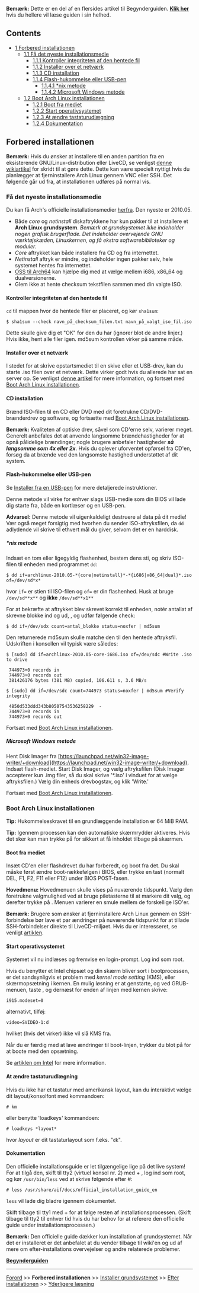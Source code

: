 **Bemærk:** Dette er en del af en flersides artikel til Begynderguiden. **[Klik her](/index.php/Beginners%27_guide_(Dansk) "Beginners' guide (Dansk)")** hvis du hellere vil læse guiden i sin helhed.

## Contents

*   [1 Forbered installationen](#Forbered_installationen)
    *   [1.1 Få det nyeste installationsmedie](#F.C3.A5_det_nyeste_installationsmedie)
        *   [1.1.1 Kontroller integriteten af den hentede fil](#Kontroller_integriteten_af_den_hentede_fil)
        *   [1.1.2 Installer over et netværk](#Installer_over_et_netv.C3.A6rk)
        *   [1.1.3 CD installation](#CD_installation)
        *   [1.1.4 Flash-hukommelse eller USB-pen](#Flash-hukommelse_eller_USB-pen)
            *   [1.1.4.1 *nix metode](#.2Anix_metode)
            *   [1.1.4.2 Microsoft Windows metode](#Microsoft_Windows_metode)
    *   [1.2 Boot Arch Linux installationen](#Boot_Arch_Linux_installationen)
        *   [1.2.1 Boot fra mediet](#Boot_fra_mediet)
        *   [1.2.2 Start operativsystemet](#Start_operativsystemet)
        *   [1.2.3 At ændre tastaturudlægning](#At_.C3.A6ndre_tastaturudl.C3.A6gning)
        *   [1.2.4 Dokumentation](#Dokumentation)

## Forbered installationen

**Bemærk:** Hvis du ønsker at installere til en anden partition fra en eksisterende GNU/Linux-distribution eller LiveCD, se venligst [denne wikiartikel](/index.php?title=Install_from_Existing_Linux_(Dansk)&action=edit&redlink=1 "Install from Existing Linux (Dansk) (page does not exist)") for skridt til at gøre dette. Dette kan være specielt nyttigt hvis du planlægger at fjerninstallere Arch Linux gennem VNC eller SSH. Det følgende går ud fra, at installationen udføres på normal vis.

### Få det nyeste installationsmedie

Du kan få Arch's officielle installationsmedier [herfra](https://archlinux.org/download/). Den nyeste er 2010.05.

*   Både *core* og *netinstall* diskaftrykkene har kun pakker til at installere et **Arch Linux grundsystem**. *Bemærk at grundsystemet ikke indeholder nogen grafisk brugerflade. Det indeholder overvejende GNU værktøjskæden, Linuxkernen, og få ekstra softwarebiblioteker og moduler.*
*   *Core* aftrykket kan både installere fra CD og fra internettet.
*   *Netinstall* aftryk er mindre, og indeholder ingen pakker selv, hele systemet hentes fra internettet.
*   [OSS til Arch64](/index.php?title=Arch64_FAQ_(Dansk)&action=edit&redlink=1 "Arch64 FAQ (Dansk) (page does not exist)") kan hjælpe dig med at vælge mellem i686, x86_64 og dualversionerne.
*   Glem ikke at hente checksum tekstfilen sammen med din valgte ISO.

#### Kontroller integriteten af den hentede fil

`cd` til mappen hvor de hentede filer er placeret, og kør `sha1sum`:

```
$ sha1sum --check navn_på_checksum_filen.txt navn_på_valgt_iso_fil.iso

```

Dette skulle give dig et "OK" for den du har (ignorer blot de andre linjer.) Hvis ikke, hent alle filer igen. md5sum kontrollen virker på samme måde.

#### Installer over et netværk

I stedet for at skrive opstartsmediet til en skive eller et USB-drev, kan du starte .iso filen over et netværk. Dette virker godt hvis du allerede har sat en server op. Se venligst [denne artikel](/index.php?title=Install_Arch_from_network_(via_PXE)_(Dansk)&action=edit&redlink=1 "Install Arch from network (via PXE) (Dansk) (page does not exist)") for mere information, og fortsæt med [Boot Arch Linux installationen](#Boot_Arch_Linux_installationen).

#### CD installation

Brænd ISO-filen til en CD eller DVD med dit foretrukne CD/DVD-brænderdrev og software, og fortsætte med [Boot Arch Linux installationen](#Boot_Arch_Linux_installationen).

**Bemærk:** Kvaliteten af optiske drev, såvel som CD'erne selv, varierer meget. Generelt anbefales det at anvende langsomme brændehastigheder for at opnå pålidelige brændinger; nogle brugere anbefaler hastigheder ***så langsomme som 4x eller 2x***. Hvis du oplever uforventet opførsel fra CD'en, forsøg da at brænde ved den langsomste hastighed understøttet af dit system.

#### Flash-hukommelse eller USB-pen

Se [Installer fra en USB-pen](/index.php?title=Install_from_a_USB_flash_drive_(Dansk)&action=edit&redlink=1 "Install from a USB flash drive (Dansk) (page does not exist)") for mere detaljerede instruktioner.

Denne metode vil virke for enhver slags USB-medie som din BIOS vil lade dig starte fra, både en kortlæser og en USB-pen.

**Advarsel:** Denne metode vil uigenkaldeligt destruere al data på dit medie! Vær også meget forsigtig med hvorhen du sender ISO-aftryksfilen, da `dd` adlydende vil skrive til ethvert mål du giver, selvom det er en harddisk.

##### *nix metode

Indsæt en tom eller ligegyldig flashenhed, bestem dens sti, og skriv ISO-filen til enheden med programmet `dd`:

```
$ dd if=archlinux-2010.05-*{core|netinstall}*-*{i686|x86_64|dual}*.iso of=/dev/sd*x*

```

hvor `if=` er stien til ISO-filen og `of=` er din flashenhed. Husk at bruge `/dev/sd**x**` og **ikke** `/dev/sd**x1**`

For at bekræfte at aftrykket blev skrevet korrekt til enheden, notér antallat af skrevne blokke ind og ud, , og udfør følgende check:

```
$ dd if=/dev/sdx count=antal_blokke status=noxfer | md5sum

```

Den returnerede md5sum skulle matche den til den hentede aftryksfil. Udskriften i konsollen vil typisk være således:

 `$ [sudo] dd if=archlinux-2010.05-core-i686.iso of=/dev/sdc #Write .iso to drive` 
```
 744973+0 records in
 744973+0 records out
 381426176 bytes (381 MB) copied, 106.611 s, 3.6 MB/s

```
 `$ [sudo] dd if=/dev/sdc count=744973 status=noxfer | md5sum #Verify integrity` 
```
 4850d533ddd343b80507543536258229  -
 744973+0 records in
 744973+0 records out
```

Fortsæt med [Boot Arch Linux installationen](#Boot_Arch_Linux_installationen).

##### Microsoft Windows metode

Hent Disk Imager fra [https://launchpad.net/win32-image-writer/+download](https://launchpad.net/win32-image-writer/+download). Indsæt flash-mediet. Start Disk Imager, og vælg aftryksfilen (Disk Imager accepterer kun .img filer, så du skal skrive '*.iso' i vinduet for at vælge aftryksfilen.) Vælg din enheds drevbogstav, og klik 'Write.'

Fortsæt med [Boot Arch Linux installationen](#Boot_Arch_Linux_installationen).

### Boot Arch Linux installationen

**Tip:** Hukommelseskravet til en grundlæggende installation er 64 MiB RAM.

**Tip:** Igennem processen kan den automatiske skærmrydder aktiveres. Hvis det sker kan man trykke på <Alt> for sikkert at få inholdet tilbage på skærmen.

#### Boot fra mediet

Insæt CD'en eller flashdrevet du har forberedt, og boot fra det. Du skal måske først ændre boot-rækkefølgen i BIOS, eller trykke en tast (normalt DEL, F1, F2, F11 eller F12) under BIOS POST-fasen.

**Hovedmenu:** Hovedmenuen skulle vises på nuværende tidspunkt. Vælg den foretrukne valgmulighed ved at bruge piletasterne til at markere dit valg, og derefter trykke på <Retur>. Menuen varierer en smule mellem de forskellige ISO'er.

**Bemærk:** Brugere som ønsker at fjerninstallere Arch Linux gennem en SSH-forbindelse bør lave et par ændringer på nuværende tidspunkt for at tillade SSH-forbindelser direkte til LiveCD-miljøet. Hvis du er interesseret, se venligt [artiklen](/index.php?title=Install_from_SSH_(Dansk)&action=edit&redlink=1 "Install from SSH (Dansk) (page does not exist)").

#### Start operativsystemet

Systemet vil nu indlæses og fremvise en login-prompt. Log ind som root.

Hvis du benytter et Intel chipsæt og din skærm bliver sort i bootprocessen, er det sandsynligvis et problem med *kernel mode setting* (KMS), eller skærmopsætning i kernen. En mulig løsning er at genstarte, og ved GRUB-menuen, taste <Tab>, og dernæst for enden af linjen med kernen skrive:

```
i915.modeset=0

```

alternativt, tilføj:

```
video=SVIDEO-1:d

```

hvilket (hvis det virker) ikke vil slå KMS fra.

Når du er færdig med at lave ændringer til boot-linjen, trykker du blot på <Retur> for at boote med den opsætning.

Se [artiklen om Intel](/index.php?title=Intel_(Dansk)&action=edit&redlink=1 "Intel (Dansk) (page does not exist)") for mere information.

#### At ændre tastaturudlægning

Hvis du ikke har et tastatur med amerikansk layout, kan du interaktivt vælge dit layout/konsolfont med kommandoen:

```
# km

```

eller benytte 'loadkeys' kommandoen:

```
# loadkeys *layout*

```

hvor *layout* er dit tastaturlayout som f.eks. "`dk`".

#### Dokumentation

Den officielle installationsguide er let tilgængelige lige på det live system! For at tilgå den, skift til tty2 (virtuel konsol nr. 2) med <Alt> + <F2>, log ind som root, og kør `/usr/bin/less` ved at skrive følgende efter #:

```
# less /usr/share/aif/docs/official_installation_guide_en

```

`less` vil lade dig bladre igennem dokumentet.

Skift tilbage til tty1 med <Alt> + <F1> for at følge resten af installationsprocessen. (Skift tilbage til tty2 til enhver tid hvis du har behov for at referere den officielle guide under installationsprocessen.)

**Bemærk:** Den officielle guide dækker kun installation af grundsystemet. Når det er installeret er det anbefalet at du vender tilbage til wiki'en og ud af mere om efter-installations overvejelser og andre relaterede problemer.

**[Begynderguiden](/index.php/Beginners%27_Guide_(Dansk) "Beginners' Guide (Dansk)")**

* * *

[Forord](/index.php/Beginners%27_Guide/Preface_(Dansk) "Beginners' Guide/Preface (Dansk)") >> **Forbered installationen** >> [Installer grundsystemet](/index.php/Beginners%27_Guide/Installation_(Dansk) "Beginners' Guide/Installation (Dansk)") >> [Efter installationen](/index.php?title=Beginners%27_Guide/Post-Installation_(Dansk)&action=edit&redlink=1 "Beginners' Guide/Post-Installation (Dansk) (page does not exist)") >> [Yderligere læsning](/index.php?title=Beginners%27_Guide/Extra_(Dansk)&action=edit&redlink=1 "Beginners' Guide/Extra (Dansk) (page does not exist)")